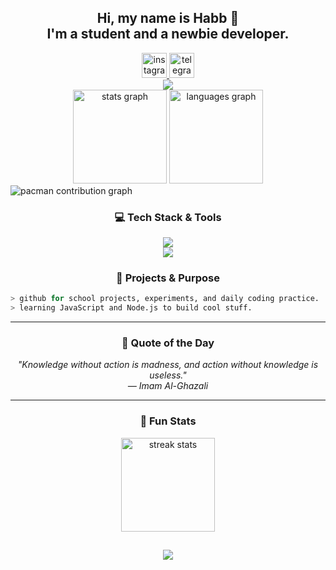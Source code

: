 <h2 align="center">Hi, my name is Habb 👋<br>I'm a student and a newbie developer.</h2>


<div align="center">
  <a href="https://instagram.com/wahab_h4b" target="_blank">
    <img src="https://img.shields.io/static/v1?message=Instagram&logo=instagram&label=@wahab_h4b&color=E4405F&logoColor=white&style=flat" height="40" alt="instagram logo"  />
  </a>
  <a href="https://t.me/SatetT" target="_blank">
    <img src="https://img.shields.io/static/v1?message=Telegram&logo=telegram&label=@SatetT&color=2CA5E0&logoColor=white&style=flat" height="40" alt="telegram logo"  />
  </a>
</div>


<div align="center">
  <img src="https://count.getloli.com/@:keyyH4B?theme=minecraft&padding=3&scale=1&align=top&pixelated=1&darkmode=auto" />
</div>


<div align="center">
  <img src="https://github-readme-stats.vercel.app/api?username=keyyH4B&show_icons=true&theme=dracula&include_all_commits=true&count_private=true&hide_border=false&order=1" height="150" alt="stats graph" />
  <img src="https://github-readme-stats.vercel.app/api/top-langs?username=keyyH4B&layout=compact&theme=dracula&hide_border=false&langs_count=6&order=2" height="150" alt="languages graph" />
</div>


<picture>
  <source media="(prefers-color-scheme: dark)" srcset="https://raw.githubusercontent.com/keyyH4B/keyyH4B/output/pacman-contribution-graph-dark.svg">
  <source media="(prefers-color-scheme: light)" srcset="https://raw.githubusercontent.com/keyyH4B/keyyH4B/output/pacman-contribution-graph.svg">
  <img alt="pacman contribution graph" src="https://raw.githubusercontent.com/keyyH4B/keyyH4B/output/pacman-contribution-graph.svg">
</picture>


<h3 align="center">💻 Tech Stack & Tools</h3>

<div align="center">
  <img src="https://skillicons.dev/icons?i=js,nodejs,html,css,php,linux,vscode,git,github" /><br>
  <img src="https://skillicons.dev/icons?i=arch,mysql" />
</div>


<h3 align="center">📂 Projects & Purpose</h3>

```bash
> github for school projects, experiments, and daily coding practice.
> learning JavaScript and Node.js to build cool stuff.
````
---

<h3 align="center">💬 Quote of the Day</h3>

<p align="center"><em>"Knowledge without action is madness, and action without knowledge is useless."<br>— Imam Al-Ghazali</em></p>

---

<h3 align="center">🌟 Fun Stats</h3>

<div align="center">
  <img src="https://streak-stats.demolab.com?user=keyyH4B&theme=dracula&hide_border=false" height="150" alt="streak stats" />
</div>

##

<div align="center">
  <img src="https://capsule-render.vercel.app/api?type=waving&height=100&section=footer&fontColor=FFFFFF&theme=cobalt" />
</div>

###
